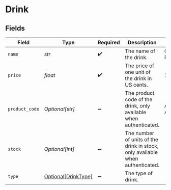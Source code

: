 # Drink


## Fields

| Field                                                                         | Type                                                                          | Required                                                                      | Description                                                                   | Example                                                                       |
| ----------------------------------------------------------------------------- | ----------------------------------------------------------------------------- | ----------------------------------------------------------------------------- | ----------------------------------------------------------------------------- | ----------------------------------------------------------------------------- |
| `name`                                                                        | *str*                                                                         | :heavy_check_mark:                                                            | The name of the drink.                                                        | Old Fashioned                                                                 |
| `price`                                                                       | *float*                                                                       | :heavy_check_mark:                                                            | The price of one unit of the drink in US cents.                               | 1000                                                                          |
| `product_code`                                                                | *Optional[str]*                                                               | :heavy_minus_sign:                                                            | The product code of the drink, only available when authenticated.             | AC-A2DF3                                                                      |
| `stock`                                                                       | *Optional[int]*                                                               | :heavy_minus_sign:                                                            | The number of units of the drink in stock, only available when authenticated. |                                                                               |
| `type`                                                                        | [Optional[DrinkType]](../../models/shared/drinktype.md)                       | :heavy_minus_sign:                                                            | The type of drink.                                                            |                                                                               |
